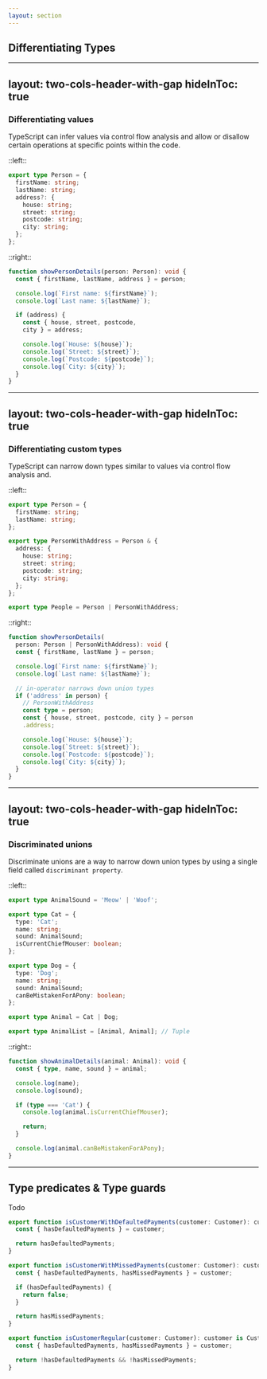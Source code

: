 ```yaml
---
layout: section
---
```


## Differentiating Types

---
layout: two-cols-header-with-gap
hideInToc: true
---

### Differentiating values

TypeScript can infer values via control flow analysis and allow or disallow certain operations at specific points within the code.

::left::

```ts
export type Person = {
  firstName: string;
  lastName: string;
  address?: {
    house: string;
    street: string;
    postcode: string;
    city: string;
  };
};

```

::right::

```ts
function showPersonDetails(person: Person): void {
  const { firstName, lastName, address } = person;

  console.log(`First name: ${firstName}`);
  console.log(`Last name: ${lastName}`);

  if (address) {
    const { house, street, postcode,
    city } = address;

    console.log(`House: ${house}`);
    console.log(`Street: ${street}`);
    console.log(`Postcode: ${postcode}`);
    console.log(`City: ${city}`);
  }
}

```

---
layout: two-cols-header-with-gap
hideInToc: true
---

### Differentiating custom types

TypeScript can narrow down types similar to values via control flow analysis and.

::left::

```ts
export type Person = {
  firstName: string;
  lastName: string;
};

export type PersonWithAddress = Person & {
  address: {
    house: string;
    street: string;
    postcode: string;
    city: string;
  };
};

export type People = Person | PersonWithAddress;

```

::right::

```ts
function showPersonDetails(
  person: Person | PersonWithAddress): void {
  const { firstName, lastName } = person;

  console.log(`First name: ${firstName}`);
  console.log(`Last name: ${lastName}`);

  // in-operator narrows down union types
  if ('address' in person) {
    // PersonWithAddress
    const type = person;
    const { house, street, postcode, city } = person
    .address;

    console.log(`House: ${house}`);
    console.log(`Street: ${street}`);
    console.log(`Postcode: ${postcode}`);
    console.log(`City: ${city}`);
  }
}

```

---
layout: two-cols-header-with-gap
hideInToc: true
---

### Discriminated unions

Discriminate unions are a way to narrow down union types by using a single field called `discriminant property`.

::left::

```ts
export type AnimalSound = 'Meow' | 'Woof';

export type Cat = {
  type: 'Cat';
  name: string;
  sound: AnimalSound;
  isCurrentChiefMouser: boolean;
};

export type Dog = {
  type: 'Dog';
  name: string;
  sound: AnimalSound;
  canBeMistakenForAPony: boolean;
};

export type Animal = Cat | Dog;

export type AnimalList = [Animal, Animal]; // Tuple

```

::right::

```ts
function showAnimalDetails(animal: Animal): void {
  const { type, name, sound } = animal;

  console.log(name);
  console.log(sound);

  if (type === 'Cat') {
    console.log(animal.isCurrentChiefMouser);

    return;
  }

  console.log(animal.canBeMistakenForAPony);
}

```

<!-- Loading/Error/Success pattern -->

---

## Type predicates & Type guards

Todo

```ts
export function isCustomerWithDefaultedPayments(customer: Customer): customer is CustomerWithDefaultedPayments {
  const { hasDefaultedPayments } = customer;

  return hasDefaultedPayments;
}

export function isCustomerWithMissedPayments(customer: Customer): customer is CustomerWithMissedPayments {
  const { hasDefaultedPayments, hasMissedPayments } = customer;

  if (hasDefaultedPayments) {
    return false;
  }

  return hasMissedPayments;
}

export function isCustomerRegular(customer: Customer): customer is CustomerRegular {
  const { hasDefaultedPayments, hasMissedPayments } = customer;

  return !hasDefaultedPayments && !hasMissedPayments;
}

```
